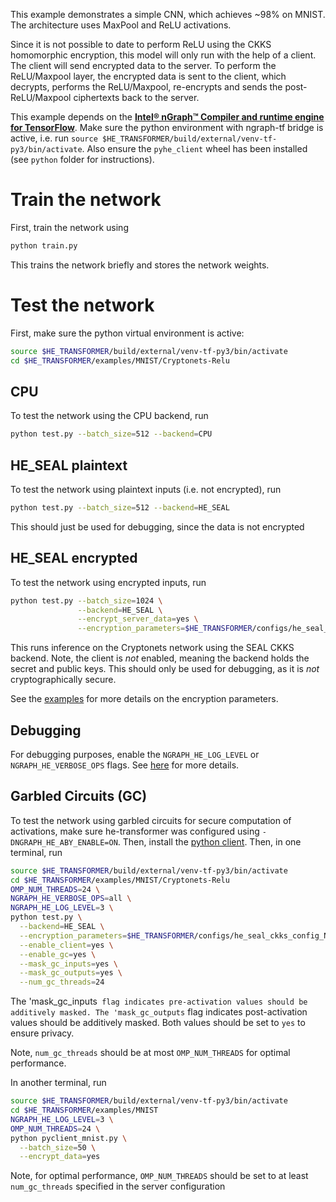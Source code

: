 This example demonstrates a simple CNN, which achieves ~98% on MNIST.
The architecture uses MaxPool and ReLU activations.

Since it is not possible to date to perform ReLU using the CKKS homomorphic encryption, this model will only run with the help of a client. The client will send encrypted data to the server. To perform the ReLU/Maxpool layer, the encrypted data is sent to the client, which decrypts, performs the ReLU/Maxpool, re-encrypts and sends the post-ReLU/Maxpool ciphertexts back to the server.

This example depends on the [**Intel® nGraph™ Compiler and runtime engine for TensorFlow**](https://github.com/tensorflow/ngraph-bridge). Make sure the python environment with ngraph-tf bridge is active, i.e. run `source $HE_TRANSFORMER/build/external/venv-tf-py3/bin/activate`. Also ensure the `pyhe_client` wheel has been installed (see `python` folder for instructions).

# Train the network
First, train the network using
```bash
python train.py
```
This trains the network briefly and stores the network weights.

# Test the network
First, make sure the python virtual environment is active:
```bash
source $HE_TRANSFORMER/build/external/venv-tf-py3/bin/activate
cd $HE_TRANSFORMER/examples/MNIST/Cryptonets-Relu
```

## CPU
To test the network using the CPU backend, run
```bash
python test.py --batch_size=512 --backend=CPU
```

## HE_SEAL plaintext
To test the network using plaintext inputs (i.e. not encrypted), run
```bash
python test.py --batch_size=512 --backend=HE_SEAL
```
This should just be used for debugging, since the data is not encrypted

## HE_SEAL encrypted
To test the network using encrypted inputs, run
```bash
python test.py --batch_size=1024 \
               --backend=HE_SEAL \
               --encrypt_server_data=yes \
               --encryption_parameters=$HE_TRANSFORMER/configs/he_seal_ckks_config_N11_L1.json
```

This runs inference on the Cryptonets network using the SEAL CKKS backend. Note, the client is *not* enabled, meaning the backend holds the secret and public keys. This should only be used for debugging, as it is *not* cryptographically secure.

See the [examples](https://github.com/NervanaSystems/he-transformer/blob/master/examples/README.md) for more details on the encryption parameters.


## Debugging
For debugging purposes, enable the `NGRAPH_HE_LOG_LEVEL` or `NGRAPH_HE_VERBOSE_OPS` flags. See [here](https://github.com/NervanaSystems/he-transformer/blob/master/examples/README.md) for more details.

## Garbled Circuits (GC)
To test the network using garbled circuits for secure computation of activations, make sure he-transformer was configured using `-DNGRAPH_HE_ABY_ENABLE=ON`. Then, install the [python client](https://github.com/NervanaSystems/he-transformer/tree/master/python). Then, in one terminal, run
```bash
source $HE_TRANSFORMER/build/external/venv-tf-py3/bin/activate
cd $HE_TRANSFORMER/examples/MNIST/Cryptonets-Relu
OMP_NUM_THREADS=24 \
NGRAPH_HE_VERBOSE_OPS=all \
NGRAPH_HE_LOG_LEVEL=3 \
python test.py \
  --backend=HE_SEAL \
  --encryption_parameters=$HE_TRANSFORMER/configs/he_seal_ckks_config_N13_L5_gc.json \
  --enable_client=yes \
  --enable_gc=yes \
  --mask_gc_inputs=yes \
  --mask_gc_outputs=yes \
  --num_gc_threads=24
```

The 'mask_gc_inputs` flag indicates pre-activation values should be additively masked.
The 'mask_gc_outputs` flag indicates post-activation values should be additively masked.
Both values should be set to `yes` to ensure privacy.

Note, `num_gc_threads` should be at most `OMP_NUM_THREADS` for optimal performance.

In another terminal, run
```bash
source $HE_TRANSFORMER/build/external/venv-tf-py3/bin/activate
cd $HE_TRANSFORMER/examples/MNIST
NGRAPH_HE_LOG_LEVEL=3 \
OMP_NUM_THREADS=24 \
python pyclient_mnist.py \
  --batch_size=50 \
  --encrypt_data=yes
```
Note, for optimal performance, `OMP_NUM_THREADS` should be set to at least `num_gc_threads` specified in the server configuration